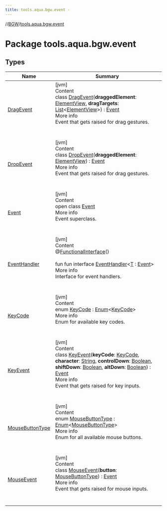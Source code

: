 ```yaml
---
title: tools.aqua.bgw.event -
---
```

//[BGW](../../index.md)/[tools.aqua.bgw.event](index.md)



# Package tools.aqua.bgw.event  


## Types  
  
|  Name |  Summary | 
|---|---|
| <a name="tools.aqua.bgw.event/DragEvent///PointingToDeclaration/"></a>[DragEvent](-drag-event/index.md)| <a name="tools.aqua.bgw.event/DragEvent///PointingToDeclaration/"></a>[jvm]  <br>Content  <br>class [DragEvent](-drag-event/index.md)(**draggedElement**: [ElementView](../tools.aqua.bgw.elements/-element-view/index.md), **dragTargets**: [List](https://kotlinlang.org/api/latest/jvm/stdlib/kotlin.collections/-list/index.html)<[ElementView](../tools.aqua.bgw.elements/-element-view/index.md)>) : [Event](-event/index.md)  <br>More info  <br>Event that gets raised for drag gestures.  <br><br><br>|
| <a name="tools.aqua.bgw.event/DropEvent///PointingToDeclaration/"></a>[DropEvent](-drop-event/index.md)| <a name="tools.aqua.bgw.event/DropEvent///PointingToDeclaration/"></a>[jvm]  <br>Content  <br>class [DropEvent](-drop-event/index.md)(**draggedElement**: [ElementView](../tools.aqua.bgw.elements/-element-view/index.md)) : [Event](-event/index.md)  <br>More info  <br>Event that gets raised for drag gestures.  <br><br><br>|
| <a name="tools.aqua.bgw.event/Event///PointingToDeclaration/"></a>[Event](-event/index.md)| <a name="tools.aqua.bgw.event/Event///PointingToDeclaration/"></a>[jvm]  <br>Content  <br>open class [Event](-event/index.md)  <br>More info  <br>Event superclass.  <br><br><br>|
| <a name="tools.aqua.bgw.event/EventHandler///PointingToDeclaration/"></a>[EventHandler](-event-handler/index.md)| <a name="tools.aqua.bgw.event/EventHandler///PointingToDeclaration/"></a>[jvm]  <br>Content  <br>@[FunctionalInterface](https://docs.oracle.com/javase/8/docs/api/java/lang/FunctionalInterface.html)()  <br>  <br>fun fun interface [EventHandler](-event-handler/index.md)<[T](-event-handler/index.md) : [Event](-event/index.md)>  <br>More info  <br>Interface for event handlers.  <br><br><br>|
| <a name="tools.aqua.bgw.event/KeyCode///PointingToDeclaration/"></a>[KeyCode](-key-code/index.md)| <a name="tools.aqua.bgw.event/KeyCode///PointingToDeclaration/"></a>[jvm]  <br>Content  <br>enum [KeyCode](-key-code/index.md) : [Enum](https://kotlinlang.org/api/latest/jvm/stdlib/kotlin/-enum/index.html)<[KeyCode](-key-code/index.md)>   <br>More info  <br>Enum for available key codes.  <br><br><br>|
| <a name="tools.aqua.bgw.event/KeyEvent///PointingToDeclaration/"></a>[KeyEvent](-key-event/index.md)| <a name="tools.aqua.bgw.event/KeyEvent///PointingToDeclaration/"></a>[jvm]  <br>Content  <br>class [KeyEvent](-key-event/index.md)(**keyCode**: [KeyCode](-key-code/index.md), **character**: [String](https://kotlinlang.org/api/latest/jvm/stdlib/kotlin/-string/index.html), **controlDown**: [Boolean](https://kotlinlang.org/api/latest/jvm/stdlib/kotlin/-boolean/index.html), **shiftDown**: [Boolean](https://kotlinlang.org/api/latest/jvm/stdlib/kotlin/-boolean/index.html), **altDown**: [Boolean](https://kotlinlang.org/api/latest/jvm/stdlib/kotlin/-boolean/index.html)) : [Event](-event/index.md)  <br>More info  <br>Event that gets raised for key inputs.  <br><br><br>|
| <a name="tools.aqua.bgw.event/MouseButtonType///PointingToDeclaration/"></a>[MouseButtonType](-mouse-button-type/index.md)| <a name="tools.aqua.bgw.event/MouseButtonType///PointingToDeclaration/"></a>[jvm]  <br>Content  <br>enum [MouseButtonType](-mouse-button-type/index.md) : [Enum](https://kotlinlang.org/api/latest/jvm/stdlib/kotlin/-enum/index.html)<[MouseButtonType](-mouse-button-type/index.md)>   <br>More info  <br>Enum for all available mouse buttons.  <br><br><br>|
| <a name="tools.aqua.bgw.event/MouseEvent///PointingToDeclaration/"></a>[MouseEvent](-mouse-event/index.md)| <a name="tools.aqua.bgw.event/MouseEvent///PointingToDeclaration/"></a>[jvm]  <br>Content  <br>class [MouseEvent](-mouse-event/index.md)(**button**: [MouseButtonType](-mouse-button-type/index.md)) : [Event](-event/index.md)  <br>More info  <br>Event that gets raised for mouse inputs.  <br><br><br>|

